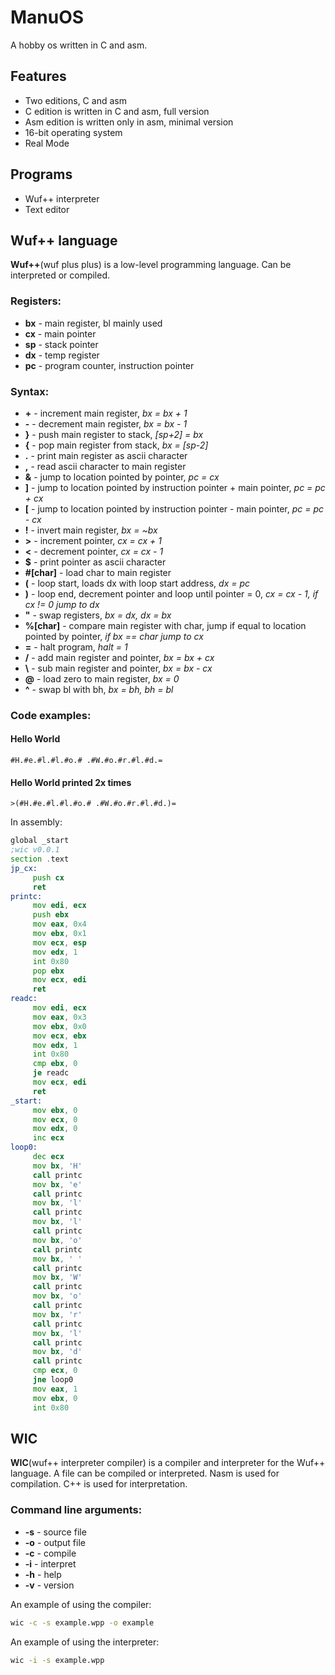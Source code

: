 # ManuOS
A hobby os written in C and asm.
## Features
- Two editions, C and asm
- C edition is written in C and asm, full version
- Asm edition is written only in asm, minimal version
- 16-bit operating system
- Real Mode
## Programs
- Wuf++ interpreter
- Text editor

## Wuf++ language
**Wuf++**(wuf plus plus) is a low-level programming language. Can be interpreted or compiled.
### Registers:
- **bx** - main register, bl mainly used
- **cx** - main pointer
- **sp** - stack pointer
- **dx** - temp register
- **pc** - program counter, instruction pointer
### Syntax:
- **+** - increment main register, *bx = bx + 1*
- **-** - decrement main register, *bx = bx - 1*
- **}** - push main register to stack, *[sp+2] = bx*
- **{** - pop main register from stack, *bx = [sp-2]*
- **.** - print main register as ascii character
- **,** - read ascii character to main register
- **&** - jump to location pointed by pointer, *pc = cx*
- **]** - jump to location pointed by instruction pointer + main pointer, *pc = pc + cx*
- **[** - jump to location pointed by instruction pointer - main pointer, *pc = pc - cx*
- **!** - invert main register, *bx = ~bx*
- **>** - increment pointer, *cx = cx + 1*
- **<** - decrement pointer, *cx = cx - 1*
- **$** - print pointer as ascii character
- **#[char]** - load char to main register
- **(** - loop start, loads dx with loop start address, *dx = pc*
- **)** - loop end, decrement pointer and loop until pointer = 0, *cx = cx - 1, if cx != 0 jump to dx*
- **"** - swap registers, *bx = dx, dx = bx*
- **%[char]** - compare main register with char, jump if equal to location pointed by pointer, *if bx == char jump to cx*
- **=** - halt program, *halt = 1*
- **/** - add main register and pointer, *bx = bx + cx*
- **\\** - sub main register and pointer, *bx = bx - cx*
- **@** - load zero to main register, *bx = 0*
- **^** - swap bl with bh, *bx = bh, bh = bl*

### Code examples:
#### Hello World
```wpp
#H.#e.#l.#l.#o.# .#W.#o.#r.#l.#d.=
```
#### Hello World printed 2x times
```wpp
>(#H.#e.#l.#l.#o.# .#W.#o.#r.#l.#d.)=
```
In assembly:
```asm
global _start
;wic v0.0.1
section .text
jp_cx:
     push cx
     ret
printc:
     mov edi, ecx
     push ebx
     mov eax, 0x4
     mov ebx, 0x1
     mov ecx, esp
     mov edx, 1
     int 0x80
     pop ebx
     mov ecx, edi
     ret
readc:
     mov edi, ecx
     mov eax, 0x3
     mov ebx, 0x0
     mov ecx, ebx
     mov edx, 1
     int 0x80
     cmp ebx, 0
     je readc
     mov ecx, edi
     ret
_start:
     mov ebx, 0
     mov ecx, 0
     mov edx, 0
     inc ecx
loop0:
     dec ecx
     mov bx, 'H'
     call printc
     mov bx, 'e'
     call printc
     mov bx, 'l'
     call printc
     mov bx, 'l'
     call printc
     mov bx, 'o'
     call printc
     mov bx, ' '
     call printc
     mov bx, 'W'
     call printc
     mov bx, 'o'
     call printc
     mov bx, 'r'
     call printc
     mov bx, 'l'
     call printc
     mov bx, 'd'
     call printc
     cmp ecx, 0
     jne loop0
     mov eax, 1
     mov ebx, 0
     int 0x80
```

## WIC
**WIC**(wuf++ interpreter compiler) is a compiler and interpreter for the Wuf++ language. A file can be compiled or interpreted. Nasm is used for compilation. C++ is used for interpretation.
### Command line arguments:
- **-s** - source file
- **-o** - output file
- **-c** - compile
- **-i** - interpret
- **-h** - help
- **-v** - version

An example of using the compiler:
```bash
wic -c -s example.wpp -o example
```
An example of using the interpreter:
```bash
wic -i -s example.wpp
```
